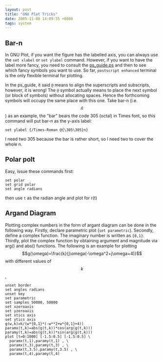 ```yaml
---
layout: post
title: "GNU Plot Tricks"
date: 2005-11-08 14:09:35 +0800
tags: system
---
```


## Bar-n

In GNU Plot, if you want the figure has the labelled axis, you can always use
the `set xlabel` or `set ylabel` command. However, if you want to have the label
more fancy, you need to consult the
[ps_guide.ps](http://www.physics.umanitoba.ca/~gillis/gnuplot/ps_guide.ps) and
then to see which fancy symbols you want to use. So far, `postscript enhanced`
terminal is the only flexible terminal for plotting.

In the ps_guide, it said `@` means to align the superscripts and subscripts,
however, it is wrong! The `@` symbol actually means to place the next symbol (or
block of symbols) without allocating spaces. Hence the forthcoming symbols will
occupy the same place with this one. Take bar-n (i.e. $$\bar{n}$$) as an example,
the "bar" bears the code 305 (octal) in Times font, so this command will put
bar-n as the y-axis label:

    set ylabel {/Times-Roman @{\305\305}n}

I need two 305 because the bar is rather short, so I need two to cover the whole n.


## Polar polt

Easy, issue these commands first:

    set polar
    set grid polar
    set angle radians

then use `t` as the radian angle and plot for r(t)

## Argand Diagram

Plotting complex numbers in the form of argant diagram can be done in the
following way. Firstly, declare parametric plot (`set parametric`). Secondly,
define a complex function. The imaginary number is written as `{0,1}`. Thirdly,
plot the complex function by obtaining argument and magnitude via arg() and
abs() functions. The following is an example for plotting
$$g(\omega)=\frac{k}{j\omega(-\omega^2+j\omega+4)}$$ with different values of $$k$$,

```
unset border
set angles radians
unset key
set parametric
set samples 50000, 50000
set xzeroaxis
set yzeroaxis
set xtics axis
set ytics axis
g(w,k)=k/(w*{0,1}*(-w**2+w*{0,1}+4))
paramx(t,k)=abs(g(t,k))*cos(arg(g(t,k)))
paramy(t,k)=abs(g(t,k))*sin(arg(g(t,k)))
plot [t=0:1000] [-1.5:0.5] [-1.5:0.5] \
  paramx(t,1),paramy(t,1) , \
  paramx(t,3),paramy(t,3) , \
  paramx(t,3.5),paramy(t,3.5) , \
  paramx(t,4),paramy(t,4)
```
